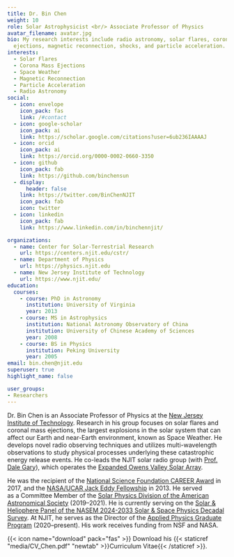 ```yaml
---
title: Dr. Bin Chen
weight: 10
role: Solar Astrophysicist <br/> Associate Professor of Physics
avatar_filename: avatar.jpg
bio: My research interests include radio astronomy, solar flares, coronal mass
  ejections, magnetic reconnection, shocks, and particle acceleration.
interests:
  - Solar Flares
  - Corona Mass Ejections
  - Space Weather
  - Magnetic Reconnection
  - Particle Acceleration
  - Radio Astronomy
social:
  - icon: envelope
    icon_pack: fas
    link: /#contact
  - icon: google-scholar 
    icon_pack: ai
    link: https://scholar.google.com/citations?user=6ub236IAAAAJ
  - icon: orcid 
    icon_pack: ai
    link: https://orcid.org/0000-0002-0660-3350 
  - icon: github
    icon_pack: fab
    link: https://github.com/binchensun
  - display:
      header: false
    link: https://twitter.com/BinChenNJIT
    icon_pack: fab
    icon: twitter
  - icon: linkedin
    icon_pack: fab
    link: https://www.linkedin.com/in/binchennjit/ 

organizations:
  - name: Center for Solar-Terrestrial Research
    url: https://centers.njit.edu/cstr/
  - name: Department of Physics
    url: https://physics.njit.edu
  - name: New Jersey Institute of Technology
    url: https://www.njit.edu/
education:
  courses:
    - course: PhD in Astronomy
      institution: University of Virginia
      year: 2013
    - course: MS in Astrophysics
      institution: National Astronomy Observatory of China
      institution: University of Chinese Academy of Sciences
      year: 2008
    - course: BS in Physics
      institution: Peking University
      year: 2005
email: bin.chen@njit.edu
superuser: true
highlight_name: false

user_groups:
- Researchers
---
```

<!--Dr. Bin Chen is an Associate Professor in the [Department of Physics](http://physics.njit.edu/) and the [Center for Solar-Terrestrial Research](https://centers.njit.edu/cstr/) at the [New Jersey Institute of Technology](http://www.njit.edu/). His research focuses on solar flares and coronal mass ejections, the largest explosions in the solar system that can affect our Earth and near-Earth environment, known as Space Weather. He develops novel radio observing techniques to study physical processes underlying the flare energy release include magnetic reconnection and particle acceleration. He utilize observations from state-of-the-art radio telescopes, including [Expanded Owens Valley Solar Array](http://ovsa.njit.edu/), [Karl G. Jansky Very Large Array](https://science.nrao.edu/facilities/vla), and [Atacama Large (sub)Millimeter Array](https://www.almaobservatory.org/en/home/), and multiple NASA space telescopes including [SDO](https://sdo.gsfc.nasa.gov/), [RHESSI](https://hesperia.gsfc.nasa.gov/rhessi3/), [Hinode](https://www.nasa.gov/mission_pages/hinode/mission.html), and [Parker Solar Probe](http://parkersolarprobe.jhuapl.edu).-->

Dr. Bin Chen is an Associate Professor of Physics at the [New Jersey Institute of Technology](http://www.njit.edu/). Research in his group focuses on solar flares and coronal mass ejections, the largest explosions in the solar system that can affect our Earth and near-Earth environment, known as Space Weather. He develops novel radio observing techniques and utilizes multi-wavelength observations to study physical processes underlying these catastrophic energy release events. He co-leads the NJIT solar radio group (with [Prof. Dale Gary](https://web.njit.edu/~gary/)), which operates the [Expanded Owens Valley Solar Array](http://ovsa.njit.edu/).

<!--He utilize observations from state-of-the-art radio telescopes, including [Expanded Owens Valley Solar Array](http://ovsa.njit.edu/), [Karl G. Jansky Very Large Array](https://science.nrao.edu/facilities/vla), and [Atacama Large (sub)Millimeter Array](https://www.almaobservatory.org/en/home/), and multiple NASA space telescopes including [SDO](https://sdo.gsfc.nasa.gov/), [RHESSI](https://hesperia.gsfc.nasa.gov/rhessi3/), [Hinode](https://www.nasa.gov/mission_pages/hinode/mission.html), and [Parker Solar Probe](http://parkersolarprobe.jhuapl.edu).-->

He was the recipient of the [National Science Foundation CAREER Award](https://en.wikipedia.org/wiki/National_Science_Foundation_CAREER_Awards) in 2017, and the [NASA/UCAR Jack Eddy Fellowship](https://cpaess.ucar.edu/heliophysics/jack-eddy) in 2013. He served as a Committee Member of the [Solar Physics Division of the American Astronomical Society](https://spd.aas.org/) (2019–2021). He is currently serving on the [Solar & Heliophere Panel of the NASEM 2024-2033 Solar & Space Physics Decadal Survey](https://www.nationalacademies.org/our-work/decadal-survey-for-solar-and-space-physics-heliophysics-2024-2033-panel-on-the-physics-of-the-sun-and-heliosphere). At NJIT, he serves as the Director of the [Applied Physics Graduate Program](https://physics.njit.edu/academics/graduate) (2020–present). His work receives funding from NSF and NASA. 

{{< icon name="download" pack="fas" >}} Download his {{< staticref "media/CV_Chen.pdf" "newtab" >}}Curriculum Vitae{{< /staticref >}}.

<!--**New**: We welcome applications to an [open postdoc position](news/postdoc_2021/) in our group.-->

